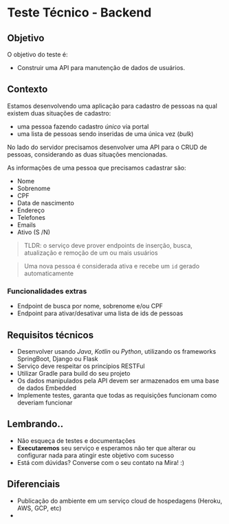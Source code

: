 # Teste Técnico - Backend

## Objetivo
O objetivo do teste é:
   - Construir uma API para manutenção de dados de usuários.

## Contexto
Estamos desenvolvendo uma aplicação para cadastro de pessoas na qual existem duas situações de cadastro:
   - uma pessoa fazendo cadastro *único* via portal
   - uma lista de pessoas sendo inseridas de uma única vez (*bulk*)

No lado do servidor precisamos desenvolver uma API para o CRUD de pessoas, considerando as duas situações mencionadas.

As informações de uma pessoa que precisamos cadastrar são:
- Nome
- Sobrenome
- CPF
- Data de nascimento
- Endereço
- Telefones
- Emails
- Ativo (S /N)

> TLDR: o serviço deve prover endpoints de inserção, busca, atualização e remoção de um ou mais usuários

> Uma nova pessoa é considerada ativa e recebe um `id` gerado automaticamente

### Funcionalidades extras
- Endpoint de busca por nome, sobrenome e/ou CPF
- Endpoint para ativar/desativar uma lista de ids de pessoas

## Requisitos técnicos
- Desenvolver usando *Java*, *Kotlin* ou *Python*, utilizando os frameworks SpringBoot, Django ou Flask
- Serviço deve respeitar os princípios RESTFul
- Utilizar Gradle para build do seu projeto
- Os dados manipulados pela API devem ser armazenados em uma base de dados Embedded
- Implemente testes, garanta que todas as requisições funcionam como deveriam funcionar

## Lembrando..
- Não esqueça de testes e documentações
- **Executaremos** seu serviço e esperamos não ter que alterar ou configurar nada para atingir este objetivo com sucesso
- Está com dúvidas? Converse com o seu contato na Mira! :)

## Diferenciais
- Publicação do ambiente em um serviço cloud de hospedagens (Heroku, AWS, GCP, etc)
- 
